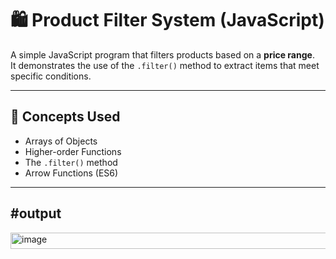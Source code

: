 # 🛍️ Product Filter System (JavaScript)

A simple JavaScript program that filters products based on a **price range**.  
It demonstrates the use of the `.filter()` method to extract items that meet specific conditions.

---

## 🧠 Concepts Used
- Arrays of Objects  
- Higher-order Functions  
- The `.filter()` method  
- Arrow Functions (ES6)  

---
#output
---------------
<img width="752" height="26" alt="image" src="https://github.com/user-attachments/assets/c60c7d30-d545-4d5d-b620-6b2492176b4e" />
